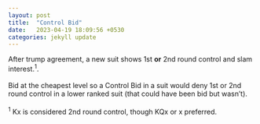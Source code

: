 ```yaml
---
layout: post
title:  "Control Bid"
date:   2023-04-19 18:09:56 +0530
categories: jekyll update
---
```


After trump agreement, a new suit shows 1st **or** 2nd round control and slam interest.<sup>1</sup>.<br><br>
Bid at the cheapest level so a Control Bid in a suit would deny 1st or 2nd round control in a lower ranked suit (that could have been bid but wasn’t).<br><br>
<sup>1</sup> Kx is considered 2nd round control, though KQx or x preferred. 


